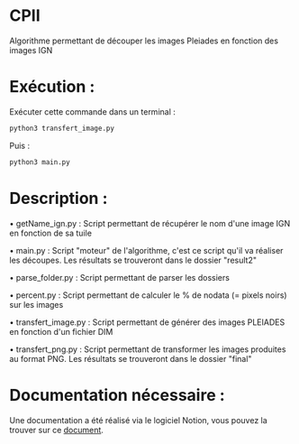 # CPII
Algorithme permettant de découper les images Pleiades en fonction des images IGN

# Exécution :

Exécuter cette commande dans un terminal :
```bash
python3 transfert_image.py
```
Puis :
```bash
python3 main.py
```

# Description :
• getName_ign.py : Script permettant de récupérer le nom d'une image IGN en fonction de sa tuile

• main.py : Script "moteur" de l'algorithme, c'est ce script qu'il va réaliser les découpes. Les résultats se trouveront dans le dossier "result2"

• parse_folder.py : Script permettant de parser les dossiers

• percent.py : Script permettant de calculer le % de nodata (= pixels noirs) sur les images

• transfert_image.py : Script permettant de générer des images PLEIADES en fonction d'un fichier DIM

• transfert_png.py : Script permettant de transformer les images produites au format PNG. Les résultats se trouveront dans le dossier "final"

# Documentation nécessaire :
Une documentation a été réalisé via le logiciel Notion, vous pouvez la trouver sur ce [document](https://resonant-tamarillo-324.notion.site/Github-D-coupe-des-PLEIADES-e7c4b663c63b4067adb4a7bd9aa5f586).
